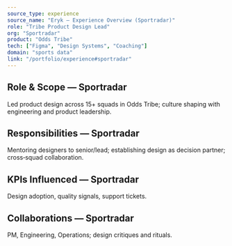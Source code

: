 ```yaml
---
source_type: experience
source_name: "Eryk — Experience Overview (Sportradar)"
role: "Tribe Product Design Lead"
org: "Sportradar"
product: "Odds Tribe"
tech: ["Figma", "Design Systems", "Coaching"]
domain: "sports data"
link: "/portfolio/experience#sportradar"
---
```


## Role & Scope — Sportradar
Led product design across 15+ squads in Odds Tribe; culture shaping with engineering and product leadership.

## Responsibilities — Sportradar
Mentoring designers to senior/lead; establishing design as decision partner; cross‑squad collaboration.

## KPIs Influenced — Sportradar
Design adoption, quality signals, support tickets.

## Collaborations — Sportradar
PM, Engineering, Operations; design critiques and rituals.
